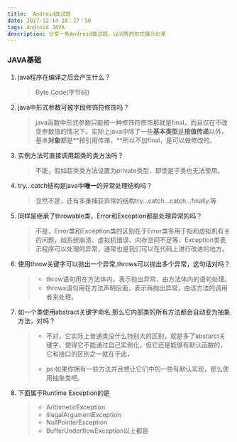 ```yaml
---
title:  Android面试题
date: 2017-12-14 18：27：50
tags: Android JAVA
description: 分享一些Android面试题，以问答的形式展示出来
---
```


### JAVA基础

1. java程序在编译之后会产生什么？

   > Byte Code(字节码)

2. java中形式参数可被字段修饰符修饰吗？

   > java函数中形式参数只能被一种修饰符修饰那就是final，而且仅在不改变参数值的情况下。实际上java中除了一些**基本类型**是**按值传递**以外，基本**对象**都是**按引用传递，**所以不加final，是可以做修改的。

3. 实例方法可直接调用超类的类方法吗？

   > 不能，假如超类类方法设置为private类型，即使是子类也无法使用。

4. try...catch结构是java中**唯一**的异常处理结构吗？

   > 显然不是，还有多重捕获异常的结构try...catch...catch...finally.等

5. 同样是继承了throwable类，Error和Exception都是处理异常的吗？

   > 不是，Error类和Exception类的区别在于Error类多用于指和虚拟机有关的问题，如系统崩溃、虚拟机错误、内存空间不足等，Exception类表示程序可以处理的异常，通常也是我们可以在代码上进行改进的地方。

6. 使用throw关键字可以抛出一个异常,throws可以抛出多个异常，这句话对吗？

   > - throw语句用在方法体内，表示抛出异常，由方法体内的语句处理。
   > - throws语句用在方法声明后面，表示再抛出异常，由该方法的调用者来处理。

7. 如一个类使用abstract关键字命名,那么它内部类的所有方法都会自动变为抽象方法，对吗？

   > - 不对，它实际上普通类没什么特别大的区别，就是多了abstarct关键字，使得它不能通过自己实例化，但它还是能够有默认函数的，它和接口的区别之一就在于此，
   >
   > - ps:如果你拥有一些方法并且想让它们中的一些有默认实现，那么使用抽象类吧。

8. 下面属于Runtime Exception的是

   > - ArithmeticException 
   > - IllegalArgumentException
   > - NullPointerException
   > - BufferUnderflowException以上都是

